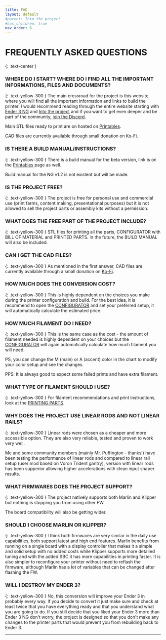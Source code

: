 ```yaml
---
title: FAQ
layout: default
#parent: Into the project
#has_children: true
nav_order: 6
---
```

# FREQUENTLY ASKED QUESTIONS
{: .text-center }
### WHERE DO I START? WHERE DO I FIND ALL THE IMPORTANT INFORMATIONS, FILES AND DOCUMENTS?
{: .text-yellow-300 }
The main crossroad for the project is this website, where you will find all the important information and links to build the printer.
I would recommend reading through the entire website starting with [Ender 3 NG] and [Into the project] and if you want to get even deeper and be part of the community, [join the Discord].

Main STL files ready to print are on hosted on [Printables].

CAD files are currently available through small donation on [Ko-Fi].

### IS THERE A BUILD MANUAL/INSTRUCTIONS?
{: .text-yellow-300 }
There is a build manual for the beta version, link is on the [Printables] page as well.

Build manual for the NG v1.2 is not existent but will be made.

### IS THE PROJECT FREE?
{: .text-yellow-300 }
The project is free for personal use and commercial use (print farms, content making, presentational purposes) but it is not allowed to sell the project parts or assembly kits without a permission.

### WHAT DOES THE FREE PART OF THE PROJECT INCLUDE?
{: .text-yellow-300 }
STL files for printing all the parts, CONFIGURATOR with BILL OF MATERIAL and PRINTED PARTS. In the future, the BUILD MANUAL will also be included.

### CAN I GET THE CAD FILES?
{: .text-yellow-300 }
As mentioned in the first answer, CAD files are currently available through a small donation on [Ko-Fi].

### HOW MUCH DOES THE CONVERSION COST?
{: .text-yellow-300 }
This is highly dependent on the choices you make during the printer configuration and build. For the best idea, it is recommend to open the [CONFIGURATOR] and set your preferred setup, it will automatically calculate the estimated price.

### HOW MUCH FILAMENT DO I NEED?
{: .text-yellow-300 }
This is the same case as the cost - the amount of filament needed is highly dependent on your choices but the [CONFIGURATOR] will again automatically calculate how much filament you will need.

PS, you can change the M (main) or A (accent) color in the chart to modify your color setup and see the changes.

PPS: It is always good to expect some failed prints and have extra filament.

### WHAT TYPE OF FILAMENT SHOULD I USE?
{: .text-yellow-300 }
For filament recommendations and print instructions, look at the [PRINTING PARTS].

### WHY DOES THE PROJECT USE LINEAR RODS AND NOT LINEAR RAILS?
{: .text-yellow-300 }
Linear rods were chosen as a cheaper and more accessible option. They are also very reliable, tested and proven to work very well.

Me and some community members (mainly Mr. Puffington - thanks!) have been testing the performance of linear rods and compared to linear rail setup (user mod based on Voron Trident gantry), version with linear rods has been supperior allowing higher accelerations with clean input shaper results.

### WHAT FIRMWARES DOES THE PROJECT SUPPORT?
{: .text-yellow-300 }
The project natively supports both Marlin and Klipper but nothing is stopping you from using other FW.

The board compatibility will also be getting wider.

### SHOULD I CHOOSE MARLIN OR KLIPPER?
{: .text-yellow-300 }
I think both firmwares are very similar in the daily use capabilities, both support latest and high end features. Marlin benefits from running on a single board with a display controller that makes it a simple and solid setup with no added costs while Klipper supports more detailed tuning and with the added SBC it has more capabilities in printing faster. It is also simpler to reconfigure your printer without need to reflash the firmware, although Marlin has a lot of variables that can be changed after flashing the FW.

### WILL I DESTROY MY ENDER 3?
{: .text-yellow-300 }
No, this conversion will improve your Ender 3 in probably every way. If you decide to convert it just make sure and check at least twice that you have everything ready and that you understand what you are going to do. If you still decide that you liked your Ender 3 more than Ender 3 NG don't worry, the project is designed so that you don't make any changes to the printer parts that would prevent you from rebuilding back to Ender 3.

---
[Ender 3 NG]: https://rh3d.github.io/E3NG_docs/
[Into the project]: https://rh3d.github.io/E3NG_docs/into.html
[join the Discord]: https://discord.com/invite/Zkvu6uu2AR
[Printables]: https://www.printables.com/en/model/469280
[Ko-Fi]: https://ko-fi.com/rh3dcz
[CONFIGURATOR]: https://rh3d.github.io/E3NG_docs/into.html
[PRINTING PARTS]: https://rh3d.github.io/E3NG_docs/printing.html
